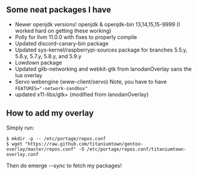 ## Some neat packages I have
- Newer openjdk versions! openjdk & openjdk-bin 13,14,15,15-9999 (I worked hard on getting these working)
- Polly for llvm 11.0.0 with fixes to properly compile
- Updated discord-canary-bin package
- Updated sys-kernel/raspberrypi-sources package for branches 5.5.y, 5.6.y, 5.7.y, 5.8.y, and 5.9.y
- Lowdown package
- Updated glib-networking and webkit-gtk from lanodanOverlay sans the lua overlay
- Servo webengine (www-client/servo) Note, you have to have `FEATURES="-network-sandbox"`
- updated x11-libs/gtk+ (modified from lanodanOverlay)

## How to add my overlay
Simply run:
```
$ mkdir -p -- /etc/portage/repos.conf
$ wget "https://raw.github.com/titaniumtown/gentoo-overlay/master/repos.conf" -O /etc/portage/repos.conf/titaniumtown-overlay.conf
```
Then do emerge --sync to fetch my packages!
